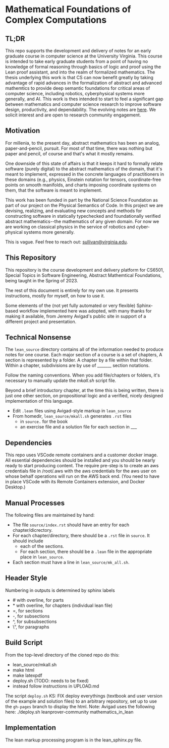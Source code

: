 
Mathematical Foundations of Complex Computations
================================================

TL;DR
-----

This repo supports the development and delivery of notes for an early graduate course in computer science at the University Virginia. This course is intended to take early graduate students from a point of having no knowledge of formal reasoning through basics of logic and proof using the Lean proof assistant, and into the realm of formalized mathematics. The thesis underlying this work is that CS can now benefit greatly by taking advantage of rapid advances in the formalization of abstract and advanced mathemtics to provide deep semantic foundations for critical areas of computer science, including robotics, cyberphysical systems more generally, and AI. This work is thes intended to start to feel a significant gap between mathematics and computer science research to improve software design, productivity, and dependability. The evolving notes are [here](https://www.computingfoundations.org). We solicit interest and are open to research community engagement.

Motivation
----------

For millenia, to the present day, abstract mathematics
has been an analog, paper-and-pencil, pursuit.  For most
of that time, there was nothing but paper and pencil, of
course and that's what it mostly remains.
 
 
One downside of this state of affairs is that it keeps
it hard to formally relate software (purely digital) to
the abstract mathematics of the domain, that it's meant 
to implement, expressed in the concrete languages of
practitioners in these domains (e.g., physics, Einstein
notation for tensors, coordinate-free points on smooth
manifolds, and charts imposing coordinate systems on them,
that the software is meant to implement.

This work has been funded in part by the National Science Foundation as part of our project on the Physical Semantics
of Code. In this project we are devising, realizing, and 
evaluating new concepts and methods for constructing software
in statically typechecked and foundationally verified abstract
mathematics--the mathematics of any given domain. For now we
are working on classical physics in the service of robotics 
and cyber-physical systems more generally.

This is vague. Feel free to reach out: sullivan@virginia.edu.

This Repository
---------------

This repository is the course development and delivery platform for CS6501, Special Topics in Software Engineering, Abstract Mathemtical Foundations, being taught in the Spring of 2023.

The rest of this document is entirely for my own use. It presents instructions, mostly for myself, on how to use it.

Some elements of the (not yet fully automated or very flexible) Sphinx-based workflow implemented here was adopted, with many thanks for making it available, from Jeremy Avigad's public site in support of a different project and presentation.

Technical Nonsense
------------------

The `lean_source` directory contains all of the information needed to produce notes for one course. Each major section of
a course is a set of chapters, A section is represented by a
folder. A chapter by a file within that folder. Within a chapter,
subdivisions are by use of _______ section notations. 

Follow the naming conventions. When you add file/chapters or 
folders, it's necessary to manually update the *mkall.sh* script 
file.

Beyond a brief introductory chapter, at the time this is being
written, there is just one other section, on propositional logic
and a verified, nicely designed implementation of this language.

- Edit `.lean` files using Avigad-style markup in `lean_source`
- From homedir, `lean_source/mkall.sh` generates `.rst` files 
  - in `source.` for the book
  - an exercise file and a solution file for each section in ___

Dependencies
------------
This repo uses VSCode remote containers and a customer docker
image. All essential dependencies should be installed and you
should be nearly ready to start producing content. The require
pre-step is to create an aws credentials file in /root/.aws with
the aws credentials for the aws user on whose behalf operations
will run on the AWS back end. (You need to have in place VSCode with its Remote Containers extension, and Docker Desktop.)

Manual Processes
----------------

The following files are maintained by hand:
- The file `source/index.rst` should have an entry for each chapter/dicrectory.
- For each chapter/directory, there should be a `.rst` file in `source`. It should include
  - each of the sections.
  - For each section, there should be a `.lean` file in the appropriate place in `lean_source`.
- Each section must have a line in `lean_source/mk_all.sh`.

Header Style
------------

Numbering in outputs is determined by sphinx labels

- \# with overline, for parts
- \* with overline, for chapters (individual lean file)
- \=, for sections
- \-, for subsections
- \^, for subsubsections
- \“, for paragraphs

Build Script
------------

From the top-level directory of the cloned repo do this:

- lean_source/mkall.sh
- make html
- make latexpdf
- deploy.sh (TODO: needs to be fixed)
- instead follow instructions in UPLOAD.md
  
The script `deploy.sh` KS: FIX deploy everythings (textbook
and user version of the example and solution files) to an
arbitrary repository, set up to use the `gh-pages` branch
to display the html. Note: Avigad uses the following here:
./deploy.sh leanprover-community mathematics_in_lean

Implementation
--------------

The lean markup processing program is in the lean_sphinx.py
file.

